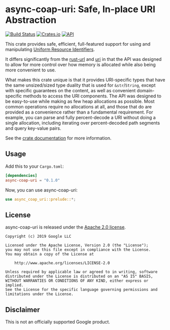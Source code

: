 async-coap-uri: Safe, In-place URI Abstraction
==============================================

[![Build Status](https://travis-ci.com/google/rust-async-coap.svg?branch=master)](https://travis-ci.com/google/rust-async-coap)
[![Crates.io](https://img.shields.io/crates/v/async-coap-uri.svg)](https://crates.io/crates/async-coap-uri)
[![API](https://docs.rs/async-coap-uri/badge.svg)](https://docs.rs/async-coap-uri)

This crate provides safe, efficient, full-featured support for using and
manipulating [Uniform Resource Identifiers][IETF-RFC3986].

It differs significantly from the [rust-url][] and [uri][rust-uri]
in that the API was designed to allow for more control over how
memory is allocated while also being more convenient to use.

[IETF-RFC3986]: https://tools.ietf.org/html/rfc3986
[rust-url]: https://docs.rs/url
[rust-uri]: https://docs.rs/uri

What makes this crate unique is that it provides URI-specific types
that have the same unsized/sized type duality that is used for
`&str`/`String`, except with specific guarantees on the content,
as well as convenient domain-specific methods to access the URI
components. The API was designed to be easy-to-use while making as few
heap allocations as possible. Most common operations require no
allocations at all, and those that do are provided as a convenience
rather than a fundamental requirement. For example, you can parse and
fully percent-decode a URI without doing a single allocation, including
iterating over percent-decoded path segments and query key-value pairs.

See the [crate documentation](https://docs.rs/async-coap-uri) for more information.

## Usage ##

Add this to your `Cargo.toml`:

```toml
[dependencies]
async-coap-uri = "0.1.0"
```

Now, you can use async-coap-uri:

```rust
use async_coap_uri::prelude::*;
```

## License ##

async-coap-uri is released under the [Apache 2.0 license](../LICENSE).

    Copyright (c) 2019 Google LLC

    Licensed under the Apache License, Version 2.0 (the "License");
    you may not use this file except in compliance with the License.
    You may obtain a copy of the License at

        http://www.apache.org/licenses/LICENSE-2.0

    Unless required by applicable law or agreed to in writing, software
    distributed under the License is distributed on an "AS IS" BASIS,
    WITHOUT WARRANTIES OR CONDITIONS OF ANY KIND, either express or implied.
    See the License for the specific language governing permissions and
    limitations under the License.


## Disclaimer ##

This is not an officially supported Google product.
